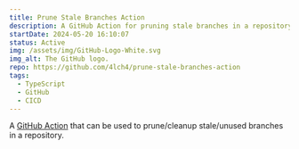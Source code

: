 ```yaml
---
title: Prune Stale Branches Action
description: A GitHub Action for pruning stale branches in a repository.
startDate: 2024-05-20 16:10:07
status: Active
img: /assets/img/GitHub-Logo-White.svg
img_alt: The GitHub logo.
repo: https://github.com/4lch4/prune-stale-branches-action
tags:
  - TypeScript
  - GitHub
  - CICD
---
```


A [GitHub Action][0] that can be used to prune/cleanup stale/unused branches in a repository.

[0]: https://github.com/features/actions
